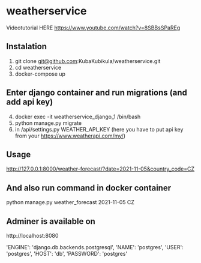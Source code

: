 # weatherservice


Videotutorial HERE https://www.youtube.com/watch?v=8SBBsSPaREg


Instalation
--------------
1) git clone git@github.com:KubaKubikula/weatherservice.git
2) cd weatherservice
3) docker-compose up

Enter django container and run migrations (and add api key)
--------------
4) docker exec -it weatherservice_django_1 /bin/bash 
5) python manage.py migrate
6) in /api/settings.py WEATHER_API_KEY (here you have to put api key from your https://www.weatherapi.com/my/) 

Usage
---------------
http://127.0.0.1:8000/weather-forecast/?date=2021-11-05&country_code=CZ

And also run command in docker container
---------------
python manage.py weather_forecast 2021-11-05 CZ

Adminer is available on 
---------------
http://localhost:8080 

'ENGINE': 'django.db.backends.postgresql',
'NAME': 'postgres',
'USER': 'postgres',
'HOST': 'db',
'PASSWORD': 'postgres'
    
